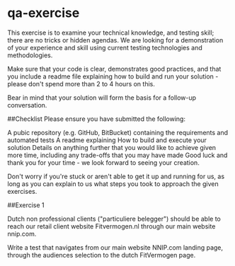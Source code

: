 # qa-exercise

This exercise is to examine your technical knowledge, and testing skill; there are no tricks or hidden agendas. We are looking for a demonstration of your experience and skill using current testing technologies and methodologies.

Make sure that your code is clear, demonstrates good practices, and that you include a readme file explaining how to build and run your solution - please don't spend more than 2 to 4 hours on this. 


Bear in mind that your solution will form the basis for a follow-up conversation.

##Checklist
Please ensure you have submitted the following:

A pubic repository (e.g. GitHub, BitBucket) containing the requirements and automated tests
A readme explaining
How to build and execute your solution
Details on anything further that you would like to achieve given more time, including any trade-offs that you may have made
Good luck and thank you for your time - we look forward to seeing your creation.

Don't worry if you're stuck or aren't able to get it up and running for us, as long as you can explain to us what steps you took to approach the given exercises.

##Exercise 1

Dutch non professional clients ("particuliere belegger") should be able to reach our retail client website Fitvermogen.nl through our main website nnip.com.

Write a test that navigates from our main website NNIP.com landing page, through the audiences selection to the dutch FitVermogen page.


